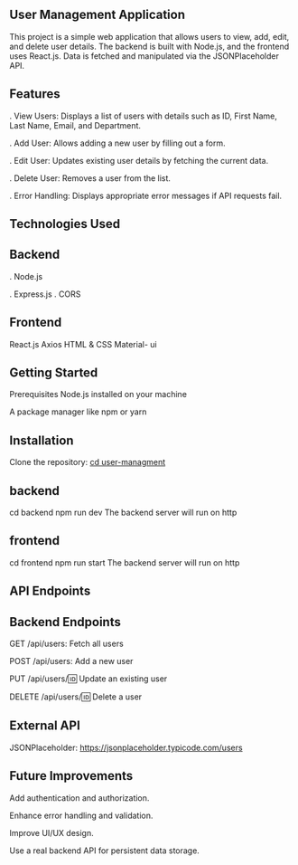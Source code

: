 ## User Management Application
This project is a simple web application that allows users to view, add, edit, and delete user details. The backend is built with Node.js, and the frontend uses React.js. Data is fetched and manipulated via the JSONPlaceholder API.

## Features
. View Users: Displays a list of users with details such as ID, First Name, Last Name, Email, and Department.

. Add User: Allows adding a new user by filling out a form.

. Edit User: Updates existing user details by fetching the current data.

. Delete User: Removes a user from the list.

. Error Handling: Displays appropriate error messages if API requests fail.

## Technologies Used
## Backend
. Node.js

. Express.js . CORS

## Frontend
React.js Axios HTML & CSS Material- ui

## Getting Started
Prerequisites
Node.js installed on your machine

A package manager like npm or yarn

## Installation
Clone the repository: [cd user-managment](https://github.com/choudharyashish183/user-management.git)

## backend
cd backend npm run dev The backend server will run on http

## frontend
cd frontend npm run start The backend server will run on http

## API Endpoints
## Backend Endpoints
GET /api/users: Fetch all users

POST /api/users: Add a new user

PUT /api/users/:id: Update an existing user

DELETE /api/users/:id: Delete a user

## External API
JSONPlaceholder: https://jsonplaceholder.typicode.com/users

## Future Improvements
Add authentication and authorization.

Enhance error handling and validation.

Improve UI/UX design.

Use a real backend API for persistent data storage.
